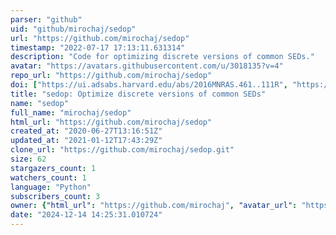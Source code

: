 ```yaml
---
parser: "github"
uid: "github/mirochaj/sedop"
url: "https://github.com/mirochaj/sedop"
timestamp: "2022-07-17 17:13:11.631314"
description: "Code for optimizing discrete versions of common SEDs."
avatar: "https://avatars.githubusercontent.com/u/3018135?v=4"
repo_url: "https://github.com/mirochaj/sedop"
doi: ["https://ui.adsabs.harvard.edu/abs/2016MNRAS.461..111R", "https://ui.adsabs.harvard.edu/abs/2012ApJ...756...94M", "https://ui.adsabs.harvard.edu/abs/2020ascl.soft12013M/abstract"]
title: "sedop: Optimize discrete versions of common SEDs"
name: "sedop"
full_name: "mirochaj/sedop"
html_url: "https://github.com/mirochaj/sedop"
created_at: "2020-06-27T13:16:51Z"
updated_at: "2021-01-12T17:43:29Z"
clone_url: "https://github.com/mirochaj/sedop.git"
size: 62
stargazers_count: 1
watchers_count: 1
language: "Python"
subscribers_count: 3
owner: {"html_url": "https://github.com/mirochaj", "avatar_url": "https://avatars.githubusercontent.com/u/3018135?v=4", "login": "mirochaj", "type": "User"}
date: "2024-12-14 14:25:31.010724"
---
```

